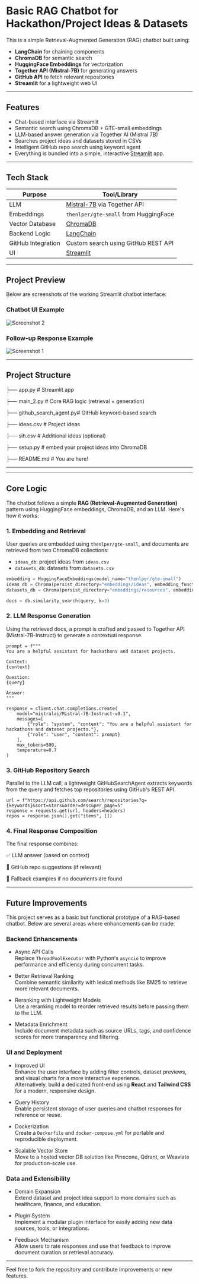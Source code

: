 
# Basic RAG Chatbot for Hackathon/Project Ideas & Datasets

This is a simple Retrieval-Augmented Generation (RAG) chatbot built using:

- **LangChain** for chaining components
- **ChromaDB** for semantic search
- **HuggingFace Embeddings** for vectorization
- **Together API (Mistral-7B)** for generating answers
- **GitHub API** to fetch relevant repositories
- **Streamlit** for a lightweight web UI

---

##  Features

- Chat-based interface via Streamlit
- Semantic search using ChromaDB + GTE-small embeddings
- LLM-based answer generation via Together AI (Mistral 7B)
- Searches project ideas and datasets stored in CSVs
- Intelligent GitHub repo search using keyword agent
- Everything is bundled into a simple, interactive [Streamlit](https://streamlit.io/) app.

---


## Tech Stack

| Purpose             | Tool/Library                        |
|---------------------|-------------------------------------|
| LLM                 | [Mistral-7B](https://www.together.ai/) via Together API |
| Embeddings          | `thenlper/gte-small` from HuggingFace |
| Vector Database     | [ChromaDB](https://www.trychroma.com/) |
| Backend Logic       | [LangChain](https://www.langchain.com/) |
| GitHub Integration  | Custom search using GitHub REST API |
| UI                  | [Streamlit](https://streamlit.io/)  |

---

## Project Preview

Below are screenshots of the working Streamlit chatbot interface:

### Chatbot UI Example

![Screenshot 2](https://github.com/aarushitandon0/rag-chatbot-using-llm-chromadb/blob/main/images/Screenshot%202025-06-28%20025711.png)

### Follow-up Response Example

![Screenshot 1](https://github.com/aarushitandon0/rag-chatbot-using-llm-chromadb/blob/main/images/Screenshot%202025-06-28%20025704.png)


---

## Project Structure

├── app.py # Streamlit app

├── main_2.py # Core RAG logic (retrieval + generation)

├── github_search_agent.py# GitHub keyword-based search

├── ideas.csv # Project ideas

├── sih.csv # Additional ideas (optional)

├── setup.py # embed your project ideas into ChromaDB

├── README.md # You are here!

---

---

## Core Logic

The chatbot follows a simple **RAG (Retrieval-Augmented Generation)** pattern using HuggingFace embeddings, ChromaDB, and an LLM. Here's how it works:

### 1. Embedding and Retrieval

User queries are embedded using `thenlper/gte-small`, and documents are retrieved from two ChromaDB collections:
- `ideas_db`: project ideas from `ideas.csv`
- `datasets_db`: datasets from `datasets.csv`

```python
embedding = HuggingFaceEmbeddings(model_name="thenlper/gte-small")
ideas_db = Chroma(persist_directory="embeddings/ideas", embedding_function=embedding)
datasets_db = Chroma(persist_directory="embeddings/resources", embedding_function=embedding)

docs = db.similarity_search(query, k=3)
```


### 2. LLM Response Generation
Using the retrieved docs, a prompt is crafted and passed to Together API (Mistral-7B-Instruct) to generate a contextual response.

```
prompt = f"""
You are a helpful assistant for hackathons and dataset projects.

Context:
{context}

Question:
{query}

Answer:
"""

response = client.chat.completions.create(
    model="mistralai/Mistral-7B-Instruct-v0.1",
    messages=[
        {"role": "system", "content": "You are a helpful assistant for hackathons and dataset projects."},
        {"role": "user", "content": prompt}
    ],
    max_tokens=500,
    temperature=0.7
)
```

### 3. GitHub Repository Search
Parallel to the LLM call, a lightweight GitHubSearchAgent extracts keywords from the query and fetches top repositories using GitHub's REST API.
```
url = f"https://api.github.com/search/repositories?q={keywords}&sort=stars&order=desc&per_page=5"
response = requests.get(url, headers=headers)
repos = response.json().get("items", [])
```
###  4. Final Response Composition
The final response combines:

✅ LLM answer (based on context)

🔗 GitHub repo suggestions (if relevant)

🛑 Fallback examples if no documents are found





---

## Future Improvements

This project serves as a basic but functional prototype of a RAG-based chatbot. Below are several areas where enhancements can be made:

### Backend Enhancements

- Async API Calls  
  Replace `ThreadPoolExecutor` with Python's `asyncio` to improve performance and efficiency during concurrent tasks.

- Better Retrieval Ranking  
  Combine semantic similarity with lexical methods like BM25 to retrieve more relevant documents.

- Reranking with Lightweight Models  
  Use a reranking model to reorder retrieved results before passing them to the LLM.

- Metadata Enrichment  
  Include document metadata such as source URLs, tags, and confidence scores for more transparency and filtering.


### UI and Deployment

- Improved UI  
  Enhance the user interface by adding filter controls, dataset previews, and visual charts for a more interactive experience.  
  Alternatively, build a dedicated front-end using **React** and **Tailwind CSS** for a modern, responsive design.

- Query History  
  Enable persistent storage of user queries and chatbot responses for reference or reuse.

- Dockerization  
  Create a `Dockerfile` and `docker-compose.yml` for portable and reproducible deployment.

- Scalable Vector Store  
  Move to a hosted vector DB solution like Pinecone, Qdrant, or Weaviate for production-scale use.

### Data and Extensibility

- Domain Expansion  
  Extend dataset and project idea support to more domains such as healthcare, finance, and education.

- Plugin System  
  Implement a modular plugin interface for easily adding new data sources, tools, or integrations.

- Feedback Mechanism  
  Allow users to rate responses and use that feedback to improve document curation or retrieval accuracy.

---

Feel free to fork the repository and contribute improvements or new features.


